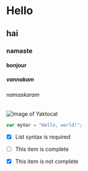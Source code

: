 # Hello
## hai
### namaste
#### bonjour
##### vannakam
###### namaskaram

![Image of Yaktocat](https://octodex.github.com/images/yaktocat.png)


``` javascript
var myVar = "Hello, world!";
```

- [x] List syntax is required
- [ ] This item is complete
- [x] This item is not complete

